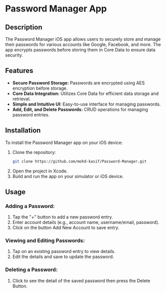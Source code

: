 # Password Manager App


## Description

The Password Manager iOS app allows users to securely store and manage their passwords for various accounts like Google, Facebook, and more. The app encrypts passwords before storing them in Core Data to ensure data security.

## Features

- **Secure Password Storage:** Passwords are encrypted using AES encryption before storage.
- **Core Data Integration:** Utilizes Core Data for efficient data storage and retrieval.
- **Simple and Intuitive UI:** Easy-to-use interface for managing passwords.
- **Add, Edit, and Delete Passwords:** CRUD operations for managing password entries.

## Installation

To install the Password Manager app on your iOS device:

1. Clone the repository:
   ```bash
   git clone https://github.com/mohd-kasif/Password-Manager.git
2. Open the project in Xcode.
3. Build and run the app on your simulator or iOS device.

## Usage
### Adding a Password:

1. Tap the "+" button to add a new password entry.
2. Enter account details (e.g., account name, username/email, password).
3. Click on the button Add New Account to save entry.

### Viewing and Editing Passwords:

1. Tap on an existing password entry to view details.
2. Edit the details and save to update the password.

### Deleting a Password:

1. Click to see the detail of the saved password then press the Delete Button.
